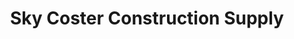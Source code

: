---
title: "Sky Coster Construction Supply"
url: /kawit/sky-coster-construction-supply/
shop: Eisenwaren
---